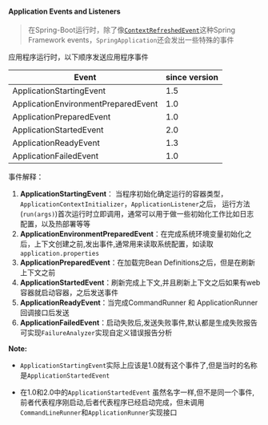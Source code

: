 #### Application Events and Listeners

> 在Spring-Boot运行时，除了像[`ContextRefreshedEvent`](https://docs.spring.io/spring/docs/5.0.8.RELEASE/javadoc-api/org/springframework/context/event/ContextRefreshedEvent.html)这种Spring Framework events，`SpringApplication`还会发出一些特殊的事件

应用程序运行时，以下顺序发送应用程序事件

| Event                               | since version |
| ----------------------------------- | ------------- |
| ApplicationStartingEvent            | 1.5           |
| ApplicationEnvironmentPreparedEvent | 1.0           |
| ApplicationPreparedEvent            | 1.0           |
| ApplicationStartedEvent             | 2.0           |
| ApplicationReadyEvent               | 1.3           |
| ApplicationFailedEvent              | 1.0           |

事件解释：

1. **ApplicationStartingEvent**： 当程序初始化确定运行的容器类型，`ApplicationContextInitializer`，`ApplicationListener`之后， 运行方法(`run(args)`)首次运行时立即调用，通常可以用于做一些初始化工作比如日志配置，以及热部署等等
2. **ApplicationEnvironmentPreparedEvent**：在完成系统环境变量初始化之后，上下文创建之前,发出事件,通常用来读取系统配置，如读取`application.properties`
3. **ApplicationPreparedEvent**：在加载完Bean Definitions之后，但是在刷新上下文之前
4. **ApplicationStartedEvent**：刷新完成上下文,并且刷新上下文之后如果有web容器就启动容器，之后发送事件
5. **ApplicationReadyEvent**：当完成CommandRunner 和 ApplicationRunner 回调接口后发送
6. **ApplicationFailedEvent**：启动失败后,发送失败事件,默认都是生成失败报告 可实现`FailureAnalyzer`实现自定义错误报告分析

**Note:**

- `ApplicationStartingEvent`实际上应该是1.0就有这个事件了,但是当时的名称是`ApplicationStartedEvent`

- 在1.0和2.0中的`ApplicationStartedEvent` 虽然名字一样,但不是同一个事件,前者代表程序刚启动,后者代表程序已经启动完成，但未调用`CommandLineRunner`和`ApplicationRunner`实现接口